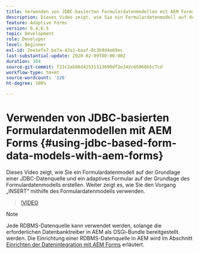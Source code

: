 ```yaml
---
title: Verwenden von JDBC-basierten Formulardatenmodellen mit AEM Forms
description: Dieses Video zeigt, wie Sie ein Formulardatenmodell auf der Grundlage einer JDBC-Datenquelle und ein adaptives Formular auf der Grundlage des Formulardatenmodells erstellen. Weiter zeigt es, wie Sie den Vorgang „INSERT“ mithilfe des Formulardatenmodells verwenden.
feature: Adaptive Forms
version: 6.4,6.5
topic: Development
role: Developer
level: Beginner
exl-id: 2ee1efe7-ba7a-42a1-baaf-8c3b9d4e69ec
last-substantial-update: 2020-02-09T00:00:00Z
duration: 384
source-git-commit: f23c2ab86d42531113690df2e342c65060b5c7cd
workflow-type: tm+mt
source-wordcount: '126'
ht-degree: 100%

---
```


# Verwenden von JDBC-basierten Formulardatenmodellen mit AEM Forms {#using-jdbc-based-form-data-models-with-aem-forms}

Dieses Video zeigt, wie Sie ein Formulardatenmodell auf der Grundlage einer JDBC-Datenquelle und ein adaptives Formular auf der Grundlage des Formulardatenmodells erstellen. Weiter zeigt es, wie Sie den Vorgang „INSERT“ mithilfe des Formulardatenmodells verwenden.

>[!VIDEO](https://video.tv.adobe.com/v/17736?quality=12&learn=on)

>[!NOTE]
>
>Jede RDBMS-Datenquelle kann verwendet werden, solange die erforderlichen Datenbanktreiber in AEM als OSGi-Bundle bereitgestellt werden. Die Einrichtung einer RDBMS-Datenquelle in AEM wird im Abschnitt [Einrichten der Datenintegration mit AEM Forms](/help/forms/adaptive-forms/data-integration-technical-video-setup.md) erläutert.
